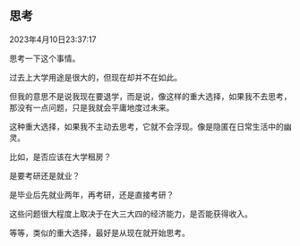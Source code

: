## 思考

2023年4月10日23:37:17

思考一下这个事情。

过去上大学用途是很大的，但现在却并不在如此。

但我的意思不是说我现在要退学，而是说，像这样的重大选择，如果我不去思考，那没有一点问题，只是我就会平庸地度过未来。

这种重大选择，如果我不主动去思考，它就不会浮现。像是隐匿在日常生活中的幽灵。

比如，是否应该在大学租房？

是要考研还是就业？

是毕业后先就业两年，再考研，还是直接考研？

这些问题很大程度上取决于在大三大四的经济能力，是否能获得收入。

等等，类似的重大选择，最好是从现在就开始思考。
